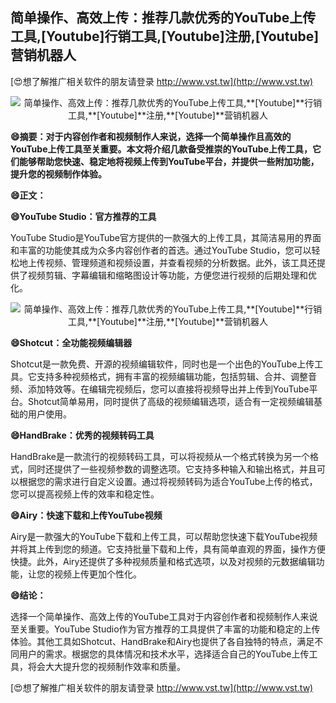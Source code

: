 ## **简单操作、高效上传：推荐几款优秀的YouTube上传工具,**[Youtube]**行销工具,**[Youtube]**注册,**[Youtube]**营销机器人**

[😍想了解推广相关软件的朋友请登录 http://www.vst.tw](http://www.vst.tw)

 <center><img src="https://vst.tw/MP4/tuiguang/png/2.png" alt="简单操作、高效上传：推荐几款优秀的YouTube上传工具,**[Youtube]**行销工具,**[Youtube]**注册,**[Youtube]**营销机器人"></center>

**😄摘要：对于内容创作者和视频制作人来说，选择一个简单操作且高效的YouTube上传工具至关重要。本文将介绍几款备受推崇的YouTube上传工具，它们能够帮助您快速、稳定地将视频上传到YouTube平台，并提供一些附加功能，提升您的视频制作体验。**

**😄正文：**

**😄YouTube Studio：官方推荐的工具**

YouTube Studio是YouTube官方提供的一款强大的上传工具，其简洁易用的界面和丰富的功能使其成为众多内容创作者的首选。通过YouTube Studio，您可以轻松地上传视频、管理频道和视频设置，并查看视频的分析数据。此外，该工具还提供了视频剪辑、字幕编辑和缩略图设计等功能，方便您进行视频的后期处理和优化。

 <center><img src="https://vst.tw/MP4/tuiguang/png/8.png" alt="简单操作、高效上传：推荐几款优秀的YouTube上传工具,**[Youtube]**行销工具,**[Youtube]**注册,**[Youtube]**营销机器人"></center>

**😄Shotcut：全功能视频编辑器**

Shotcut是一款免费、开源的视频编辑软件，同时也是一个出色的YouTube上传工具。它支持多种视频格式，拥有丰富的视频编辑功能，包括剪辑、合并、调整音频、添加特效等。在编辑完视频后，您可以直接将视频导出并上传到YouTube平台。Shotcut简单易用，同时提供了高级的视频编辑选项，适合有一定视频编辑基础的用户使用。

**😄HandBrake：优秀的视频转码工具**

HandBrake是一款流行的视频转码工具，可以将视频从一个格式转换为另一个格式，同时还提供了一些视频参数的调整选项。它支持多种输入和输出格式，并且可以根据您的需求进行自定义设置。通过将视频转码为适合YouTube上传的格式，您可以提高视频上传的效率和稳定性。

**😄Airy：快速下载和上传YouTube视频**

Airy是一款强大的YouTube下载和上传工具，可以帮助您快速下载YouTube视频并将其上传到您的频道。它支持批量下载和上传，具有简单直观的界面，操作方便快捷。此外，Airy还提供了多种视频质量和格式选项，以及对视频的元数据编辑功能，让您的视频上传更加个性化。

**😄结论：**

选择一个简单操作、高效上传的YouTube工具对于内容创作者和视频制作人来说至关重要。YouTube Studio作为官方推荐的工具提供了丰富的功能和稳定的上传体验。其他工具如Shotcut、HandBrake和Airy也提供了各自独特的特点，满足不同用户的需求。根据您的具体情况和技术水平，选择适合自己的YouTube上传工具，将会大大提升您的视频制作效率和质量。

[😍想了解推广相关软件的朋友请登录 http://www.vst.tw](http://www.vst.tw)



